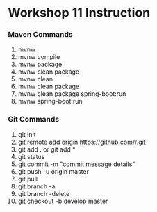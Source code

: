 # Workshop 11 Instruction

### Maven Commands
1. mvnw
2. mvnw compile
3. mvnw package
4. mvnw clean package
5. mvnw clean
6. mvnw clean package
7. mvnw clean package spring-boot:run
8. mvnw spring-boot:run

### Git Commands
1. git init
2. git remote add origin https://github.com/<username>/<projectname>.git
3. git add . or git add *
4. git status
5. git commit -m "commit message details"
6. git push -u origin master
7. git pull
8. git branch -a
9. git branch -delete <branch name>
10. git checkout -b develop master